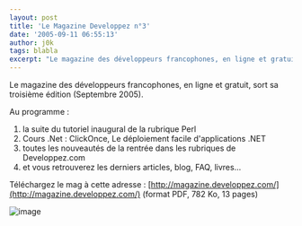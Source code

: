 ```yaml
---
layout: post
title: 'Le Magazine Developpez n°3'
date: '2005-09-11 06:55:13'
author: j0k
tags: blabla
excerpt: "Le magazine des développeurs francophones, en ligne et gratuit, sort sa troisième édition (Septembre 2005).     \nAu programme :  \n  \n1. la suite du tutoriel inaugural de la rubrique Perl   2. Cours .Net : ClickOnce, Le déploiement facile d'applications .NET   3. toutes les nouveautés de la rentrée dans les rubriques de Developpez.com       …"
---
```


Le magazine des développeurs francophones, en ligne et gratuit, sort sa troisième édition (Septembre 2005).

Au programme :

1. la suite du tutoriel inaugural de la rubrique Perl
2. Cours .Net : ClickOnce, Le déploiement facile d'applications .NET
3. toutes les nouveautés de la rentrée dans les rubriques de Developpez.com
4. et vous retrouverez les derniers articles, blog, FAQ, livres...

Téléchargez le mag à cette adresse : [http://magazine.developpez.com/](http://magazine.developpez.com/) (format PDF, 782 Ko, 13 pages)

![image](https://magazine.developpez.com/images/couverture-200509.jpg)

